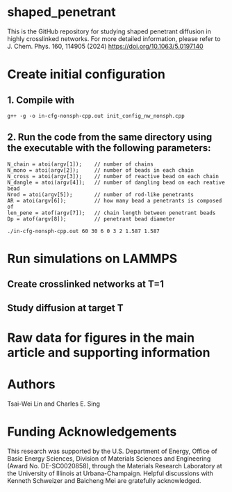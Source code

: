 # shaped_penetrant

This is the GitHub repository for studying shaped penetrant diffusion in highly crosslinked networks. For more detailed information, please refer to J. Chem. Phys. 160, 114905 (2024) https://doi.org/10.1063/5.0197140

# Create initial configuration

## 1. Compile with 

```
g++ -g -o in-cfg-nonsph-cpp.out init_config_nw_nonsph.cpp
```

## 2. Run the code from the same directory using the executable with the following parameters: 
    N_chain = atoi(argv[1]);    // number of chains
    N_mono = atoi(argv[2]);     // number of beads in each chain  
    N_cross = atoi(argv[3]);    // number of reactive bead on each chain
    N_dangle = atoi(argv[4]);   // number of dangling bead on each reative bead
    Nrod = atoi(argv[5]);       // number of rod-like penetrants
    AR = atoi(argv[6]);         // how many bead a penetrants is composed of
    len_pene = atof(argv[7]);   // chain length between penetrant beads
    Dp = atof(argv[8]);         // penetrant bead diameter
    
```
./in-cfg-nonsph-cpp.out 60 30 6 0 3 2 1.587 1.587
```

# Run simulations on LAMMPS

## Create crosslinked networks at T=1

## Study diffusion at target T

# Raw data for figures in the main article and supporting information

# Authors
Tsai-Wei Lin and Charles E. Sing

# Funding Acknowledgements

This research was supported by the U.S. Department of Energy, Office of Basic Energy Sciences, Division of Materials Sciences and Engineering (Award No. DE-SC0020858), through the Materials Research Laboratory at the University of Illinois at Urbana-Champaign. Helpful discussions with Kenneth Schweizer and Baicheng Mei are gratefully acknowledged.

